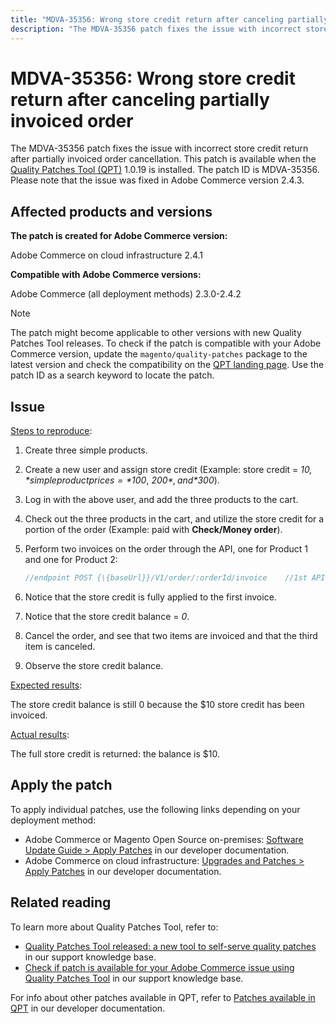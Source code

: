 ```yaml
---
title: "MDVA-35356: Wrong store credit return after canceling partially invoiced order"
description: "The MDVA-35356 patch fixes the issue with incorrect store credit return after partially invoiced order cancellation. This patch is available when the [Quality Patches Tool (QPT)](/help/announcements/adobe-commerce-announcements/magento-quality-patches-released-new-tool-to-self-serve-quality-patches.md) 1.0.19 is installed. The patch ID is MDVA-35356. Please note that the issue was fixed in Adobe Commerce version 2.4.3."
---
```


# MDVA-35356: Wrong store credit return after canceling partially invoiced order

The MDVA-35356 patch fixes the issue with incorrect store credit return after partially invoiced order cancellation. This patch is available when the [Quality Patches Tool (QPT)](/help/announcements/adobe-commerce-announcements/magento-quality-patches-released-new-tool-to-self-serve-quality-patches.md) 1.0.19 is installed. The patch ID is MDVA-35356. Please note that the issue was fixed in Adobe Commerce version 2.4.3.

## Affected products and versions

**The patch is created for Adobe Commerce version:**

Adobe Commerce on cloud infrastructure 2.4.1

**Compatible with Adobe Commerce versions:**

Adobe Commerce (all deployment methods) 2.3.0-2.4.2

>[!NOTE]
>
>The patch might become applicable to other versions with new Quality Patches Tool releases. To check if the patch is compatible with your Adobe Commerce version, update the `magento/quality-patches` package to the latest version and check the compatibility on the [QPT landing page](https://devdocs.magento.com/quality-patches/tool.html#patch-grid). Use the patch ID as a search keyword to locate the patch.

## Issue

<u>Steps to reproduce</u>:

1. Create three simple products.
1. Create a new user and assign store credit (Example: store credit = *$10,* simple product prices = *$100*, *$200*, and *$300*).
1. Log in with the above user, and add the three products to the cart.
1. Check out the three products in the cart, and utilize the store credit for a portion of the order (Example: paid with **Check/Money order**).
1. Perform two invoices on the order through the API, one for Product 1 and one for Product 2:

    ```php
    //endpoint POST {\{baseUrl}}/V1/order/:orderId/invoice    //1st API call:    {    "capture": true,    "items": [    {    "order_item_id": 1,    "qty": 1    }    ],    "notify": true,    "appendComment": false    }    //2nd API call:    {    "capture": true,    "items": [    {    "order_item_id": 2,    "qty": 1    }    ],    "notify": true,    "appendComment": false    }
    ```

1. Notice that the store credit is fully applied to the first invoice.
1. ​Notice that the store credit balance = *0*.
1. Cancel the order, and see that two items are invoiced and that the third item is canceled.
1. Observe the store credit balance.

<u>Expected results</u>:

The store credit balance is still 0 because the $10 store credit has been invoiced.

<u>Actual results</u>:

The full store credit is returned: the balance is $10.

## Apply the patch

To apply individual patches, use the following links depending on your deployment method:

* Adobe Commerce or Magento Open Source on-premises: [Software Update Guide > Apply Patches](https://devdocs.magento.com/guides/v2.4/comp-mgr/patching/mqp.html) in our developer documentation.
* Adobe Commerce on cloud infrastructure: [Upgrades and Patches > Apply Patches](https://devdocs.magento.com/cloud/project/project-patch.html) in our developer documentation.

## Related reading

To learn more about Quality Patches Tool, refer to:

* [Quality Patches Tool released: a new tool to self-serve quality patches](/help/announcements/adobe-commerce-announcements/magento-quality-patches-released-new-tool-to-self-serve-quality-patches.md) in our support knowledge base.
* [Check if patch is available for your Adobe Commerce issue using Quality Patches Tool](/help/support-tools/patches-available-in-qpt-tool/check-patch-for-magento-issue-with-magento-quality-patches.md) in our support knowledge base.

For info about other patches available in QPT, refer to [Patches available in QPT](https://devdocs.magento.com/quality-patches/tool.html#patch-grid) in our developer documentation.